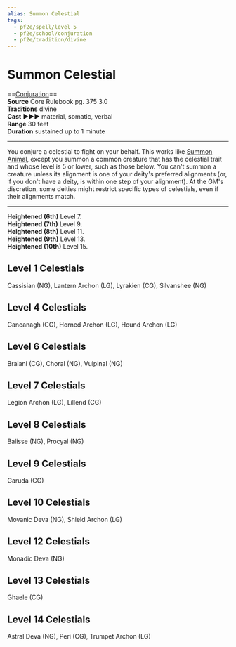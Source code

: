 ```yaml
---
alias: Summon Celestial
tags:
  - pf2e/spell/level_5
  - pf2e/school/conjuration
  - pf2e/tradition/divine
---
```


# Summon Celestial

==[Conjuration](../../../Traits/Conjuration.md)==  
__Source__ Core Rulebook pg. 375 3.0  
**Traditions** divine  
**Cast** ►►► material, somatic, verbal  
**Range** 30 feet  
**Duration** sustained up to 1 minute

---

You conjure a celestial to fight on your behalf. This works like [Summon Animal](../Level%201/Summon%20Animal.md), except you summon a common creature that has the celestial trait and whose level is 5 or lower, such as those below. You can't summon a creature unless its alignment is one of your deity's preferred alignments (or, if you don't have a deity, is within one step of your alignment). At the GM's discretion, some deities might restrict specific types of celestials, even if their alignments match.

<hr>

**Heightened (6th)** Level 7.  
**Heightened (7th)** Level 9.  
**Heightened (8th)** Level 11.  
**Heightened (9th)** Level 13.  
**Heightened (10th)** Level 15.

## Level 1 Celestials

Cassisian (NG), Lantern Archon (LG), Lyrakien (CG), Silvanshee (NG)

## Level 4 Celestials

Gancanagh (CG), Horned Archon (LG), Hound Archon (LG)

## Level 6 Celestials

Bralani (CG), Choral (NG), Vulpinal (NG)

## Level 7 Celestials

Legion Archon (LG), Lillend (CG)

## Level 8 Celestials

Balisse (NG), Procyal (NG)

## Level 9 Celestials

Garuda (CG)

## Level 10 Celestials

Movanic Deva (NG), Shield Archon (LG)

## Level 12 Celestials

Monadic Deva (NG)

## Level 13 Celestials

Ghaele (CG)

## Level 14 Celestials

Astral Deva (NG), Peri (CG), Trumpet Archon (LG)
